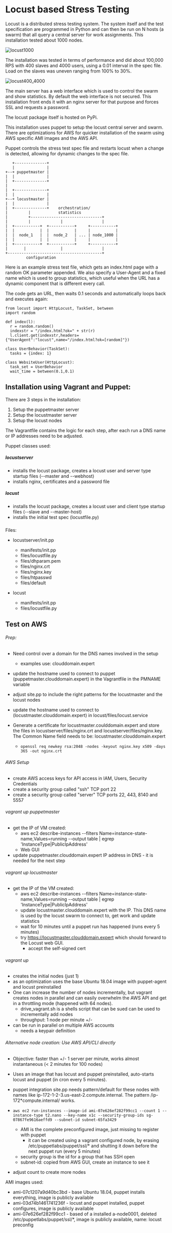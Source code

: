 # Locust based Stress Testing

Locust is a distributed stress testing system. The system itself and the test specification are programmed in Python and can then be run on N hosts (a swarm) that all query a central server for work assignments. This installation tested about 1000 nodes.

![locust1000](locust1000.png)



The installation was tested in terms of performance and did about 100,000 RPS with 400 slaves and 4000 users, using a 0.01 interval in the spec file. Load on the slaves was uneven ranging from 100% to 30%.

![locust400_4000](locust400_4000_0-01.png)



The main server has a web interface which is used to control the swarm and show statistics. 
By default the web interface is not secured. This installation front ends it with an nginx server for that purpose and forces SSL and requests a password.

The locust package itself is hosted on PyPi.

This installation uses puppet to setup the locust central server and swarm. There are optimizations for AWS for quicker installation of the swarm using AWS specific AMI images and the AWS API.

Puppet controls the stress test spec file and restarts locust when a change is detected, allowing for dynamic changes to the spec file.



       +--------------+
       |              |
    +--+ puppetmaster |
    |  |              |
    |  +--------------+
    |
    |  +--------------+
    |  |              |
    +--+ locustmaster |
    |  |              |
    |  +--------------+    orchestration/
    |         |            statistics
    |         +-------------------------------+
    |         |             |                 |
    |  +-----------+  +-----------+     +-----------+
    |  |           |  |           |     |           |
    |  |  node_1   |  |  node_2   | ... | node_1000 |
    |  |           |  |           |     |           |
    |  +-----------+  +-----------+     +-----------+
    |       |               |                 |
    +-----------------------------------------+
             configuration



Here is an example stress test file, which gets an index.html page with a random OK parameter appended. We also specify a User-Agent and a fixed name which is used to group statistics, which useful when the URL has a dynamic component that is different every call.

The code gets an URL, then waits 0.1 seconds and automatically loops back and executes again:

    from locust import HttpLocust, TaskSet, between
    import random
    
    def index(l):
      r = random.random()
      indexstr = "/index.html?ok=" + str(r)
      l.client.get(indexstr,headers={"UserAgent":"locust",name="/index.html?ok=[random]"})
    
    class UserBehavior(TaskSet):
      tasks = {index: 1}
    
    class WebsiteUser(HttpLocust):
      task_set = UserBehavior
      wait_time = between(0.1,0.1)



## Installation using Vagrant and Puppet:

There are 3 steps in the installation:

1. Setup the puppetmaster server
2. Setup the locustmaster server
3. Setup the locust nodes 

The Vagrantfile contains the logic for each step, after each run a DNS name or IP addresses need to be adjusted.

Puppet classes used:

##### locustserver
  - installs the locust package, creates a locust user and server type startup files (--master and --webhost)
  - installs nginx, certificates and a password file

##### locust

  - installs the locust package, creates a locust user and client type startup files (--slave and --master-host)
  - installs the initial test spec (locustfile.py)

##### 

Files: 

- locustserver/init.pp
  - manifests/init.pp
  - files/locustfile.py
  - files/dhparam.pem
  - files/nginx.crt
  - files/nginx.key
  - files/htpasswd
  - files/default
  
- locust

  - manifests/init.pp
  - files/locustfile.py

  


Test on AWS
-----------

###### Prep: 

- Need control over a domain for the DNS names involved in the setup 

  - examples use: clouddomain.expert

- update the hostname used to connect to puppet (puppetmaster.clouddomain.expert) in the Vagrantfile in the PMNAME variable

- adjust site.pp to include the right patterns for the locustmaster and the locust nodes

- update the hostname used to connect to (locustmaster.clouddomain.expert) in locust/files/locust.service

- Generate a certificate for locustmaster.coulddomain.expert and store the files in locustserver/files/nginx.crt and locustserver/files/nginx.key. The Common Name field needs to be: locustmaster.clouddomain.expert

  - ```
    openssl req newkey rsa:2048 -nodes -keyout nginx.key x509 -days 365 -out nginx.crt
    ```

###### AWS Setup

- create AWS access keys for API access in IAM, Users, Security Credentials
- create a security group called "ssh" TCP port 22
- create a security group called "server" TCP ports 22, 443, 8140 and 5557

###### vagrant up puppetmaster

- get the IP of VM created: 
  - aws ec2 describe-instances --filters Name=instance-state-name,Values=running --output table | egrep 'InstanceType|PublicIpAddress'
  - Web GUI
- update puppetmaster.clouddomain.expert IP address in DNS - it is needed for the next step

###### vagrant up locustmaster

- get the IP of the VM created: 
  - aws ec2 describe-instances --filters Name=instance-state-name,Values=running --output table | egrep 'InstanceType|PublicIpAddress'
  - update locustmaster.clouddomain.expert with the IP. This DNS name is used by the locust swarm to connect to, get work and update statistics
  - wait for 10 minutes until a puppet run has happened (runs every 5 minutes)
  - try https://locustmaster.clouddomain.expert which should forward to the Locust web GUI.
    - accept the self-signed cert

###### vagrant up

- creates the initial nodes (just 1)
- as an optimization uses the base Ubuntu 18.04 image with puppet-agent and locust preinstalled
- One can increase the number of nodes incrementally, but vagrant creates nodes in parallel and can easily overwhelm the AWS API and get in a throttling mode (happened with 64 nodes). 
  - drive_vagrant.sh is a shells script that can be sued can be used to incrementally add nodes
  - throughput: 1 node per minute +/-
- can be run in parallel on multiple AWS accounts
  - needs a keypair definition

###### Alternative node creation: Use AWS API/CLI directly

- Objective: faster than +/- 1 server per minute, works almost instantaneous (< 2 minutes for 100 nodes)

- Uses an image that has locust and puppet preinstalled, auto-starts locust and puppet (in cron every 5 minutes).

- puppet integration site.pp needs pattern/default for these nodes with names like ip-172-1-2-3.us-east-2.compute.internal. The pattern /ip-172*compute.internal/ works.

- ```
  aws ec2 run-instances --image-id ami-07e626ef282f99cc1 --count 1 --instance-type t2.nano --key-name x1c --security-group-ids sg-07867fe9616aeffd9 --subnet-id subnet-65fa3429 
  ```
  
  
  
  - AMI is the complete preconfigured image, just missing to register with puppet
    - it can be created using a vagrant configured node, by erasing /etc/puppetlabs/puppet/ssl/* and shutting it down before the next puppet run (every 5 minutes)
  - security group is the id for a group that has SSH open
  - subnet-id: copied from AWS GUI, create an instance to see it
  
- adjust count to create more nodes

AMI images used:

- ami-07c1207a9d40bc3bd - base Ubuntu 18.04, puppet installs everything, image is publicly available
- ami-03d74b1461741236f - locust and puppet installed, puppet configures, image is publicly available
- ami-07e626ef282f99cc1 - based of a installed a-node0001, deleted /etc/puppetlabs/puppet/ssl/*, image is publicly available, name: locust preconfig

